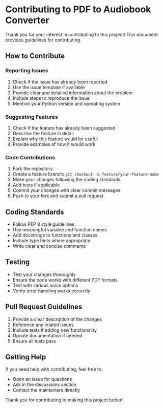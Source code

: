 # Contributing to PDF to Audiobook Converter

Thank you for your interest in contributing to this project! This document provides guidelines for contributing.

## How to Contribute

### Reporting Issues

1. Check if the issue has already been reported
2. Use the issue template if available
3. Provide clear and detailed information about the problem
4. Include steps to reproduce the issue
5. Mention your Python version and operating system

### Suggesting Features

1. Check if the feature has already been suggested
2. Describe the feature in detail
3. Explain why this feature would be useful
4. Provide examples of how it would work

### Code Contributions

1. Fork the repository
2. Create a feature branch: `git checkout -b feature/your-feature-name`
3. Make your changes following the coding standards
4. Add tests if applicable
5. Commit your changes with clear commit messages
6. Push to your fork and submit a pull request

## Coding Standards

- Follow PEP 8 style guidelines
- Use meaningful variable and function names
- Add docstrings to functions and classes
- Include type hints where appropriate
- Write clear and concise comments

## Testing

- Test your changes thoroughly
- Ensure the code works with different PDF formats
- Test with various voice options
- Verify error handling works correctly

## Pull Request Guidelines

1. Provide a clear description of the changes
2. Reference any related issues
3. Include tests if adding new functionality
4. Update documentation if needed
5. Ensure all tests pass

## Getting Help

If you need help with contributing, feel free to:
- Open an issue for questions
- Ask in the discussions section
- Contact the maintainers directly

Thank you for contributing to making this project better!
